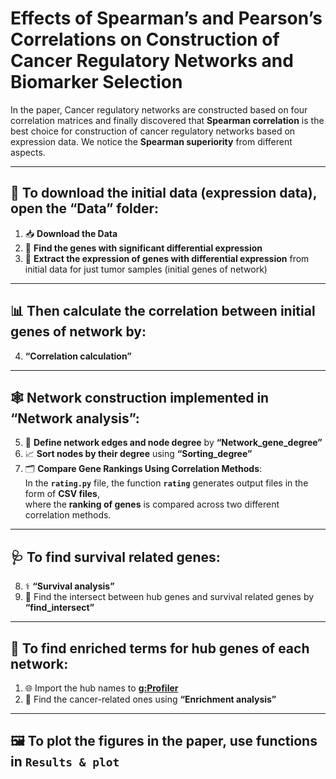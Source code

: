# **Effects of Spearman’s and Pearson’s Correlations on Construction of Cancer Regulatory Networks and Biomarker Selection**

In the paper, Cancer regulatory networks are constructed based on four correlation matrices and finally discovered that **Spearman correlation** is the best choice for construction of cancer regulatory networks based on expression data. We notice the **Spearman superiority** from different aspects.

---

## 📂 **To download the initial data (expression data), open the “Data” folder:**

1. 📥 **Download the Data**
2. 🧬 **Find the genes with significant differential expression**
3. 🔬 **Extract the expression of genes with differential expression** from initial data for just tumor samples (initial genes of network)

---

## 📊 **Then calculate the correlation between initial genes of network by:**

4. **“Correlation calculation”**

---

## 🕸️ **Network construction implemented in “Network analysis”:**

5. 🔗 **Define network edges and node degree** by **“Network_gene_degree”**  
6. 📈 **Sort nodes by their degree** using **“Sorting_degree”**  
7. 🗂️ **Compare Gene Rankings Using Correlation Methods**:  
   In the **`rating.py`** file, the function **`rating`** generates output files in the form of **CSV files**,  
   where the **ranking of genes** is compared across two different correlation methods.

---

## 🩺 **To find survival related genes:**

8. ⚕️ **“Survival analysis”**  
9. 🔗 Find the intersect between hub genes and survival related genes by **“find_intersect”**

---

## 🧠 **To find enriched terms for hub genes of each network:**

1. 🌐 Import the hub names to **[g:Profiler](https://biit.cs.ut.ee/gprofiler/)**  
2. 🔬 Find the cancer-related ones using **“Enrichment analysis”**

---

## 🖼️ **To plot the figures in the paper, use functions in `Results & plot`**
